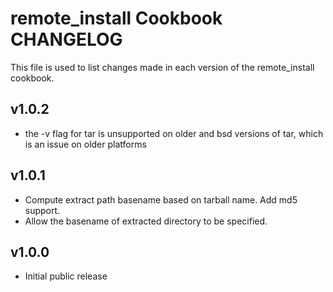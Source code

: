 remote_install Cookbook CHANGELOG
=================================
This file is used to list changes made in each version of the remote_install cookbook.

v1.0.2
------
- the -v flag for tar is unsupported on older and bsd versions of tar, which is an issue on older platforms

v1.0.1
------
- Compute extract path basename based on tarball name.  Add md5 support.
- Allow the basename of extracted directory to be specified.

v1.0.0
------
- Initial public release
